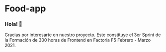 # Food-app

### Hola! 👋

Gracias por interesarte en nuestro proyecto. Este constituye el 3er Sprint de la Formación de 300 horas de Frontend en Factoria F5 Febrero - Marzo 2021.
